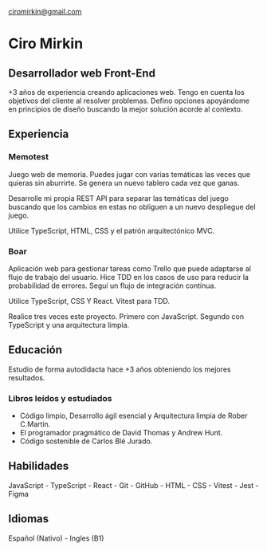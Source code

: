 ciromirkin@gmail.com

# Ciro Mirkin
## Desarrollador web Front-End

+3 años de experiencia creando aplicaciones web. Tengo en cuenta los objetivos del cliente al resolver problemas. Defino opciones apoyándome en principios de diseño buscando la mejor solución acorde al contexto.

## Experiencia

### Memotest

Juego web de memoria. Puedes jugar con varias temáticas las veces que quieras sin aburrirte. Se genera un nuevo tablero cada vez que ganas.

Desarrolle mi propia REST API para separar las temáticas del juego buscando que los cambios en estas no obliguen a un nuevo despliegue del juego. 

Utilice TypeScript, HTML, CSS y el patrón arquitectónico MVC.

### Boar

Aplicación web para gestionar tareas como Trello que puede adaptarse al flujo de trabajo del usuario. Hice TDD en los casos de uso para reducir la probabilidad de errores. Seguí un flujo de integración continua.

Utilice TypeScript, CSS Y React. Vitest para TDD.

Realice tres veces este proyecto. Primero con JavaScript. Segundo con TypeScript y una arquitectura limpia.

## Educación

Estudio de forma autodidacta hace +3 años obteniendo los mejores resultados.

### Libros leídos y estudiados

* Código limpio, Desarrollo ágil esencial y Arquitectura limpia de Rober C.Martin.
* El programador pragmático de David Thomas y Andrew Hunt.
* Código sostenible de Carlos Blé Jurado.

## Habilidades

JavaScript - TypeScript - React - Git - GitHub - HTML - CSS - Vitest - Jest - Figma

## Idiomas

Español (Nativo) - Ingles (B1)
